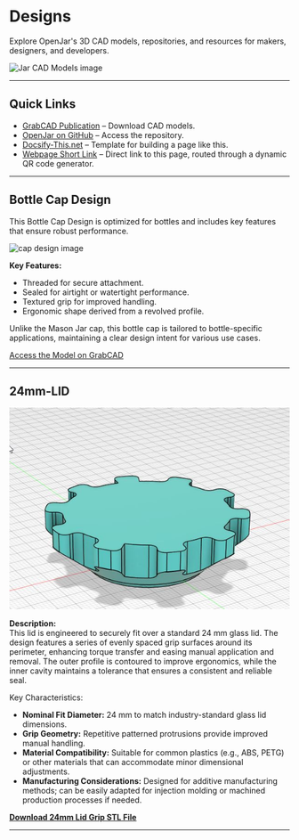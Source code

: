 # Designs

Explore OpenJar's 3D CAD models, repositories, and resources for makers, designers, and developers.

![Jar CAD Models image](https://d2t1xqejof9utc.cloudfront.net/screenshots/pics/f4bd3216fb07e0610818bb71d688dfc8/large.png "cad models image")

---

## Quick Links  
- [GrabCAD Publication](https://grabcad.com/library/openjar-1) – Download CAD models.
- [OpenJar on GitHub](https://github.com/dmalawey/OpenJar) – Access the repository.
- [Docsify-This.net](https://docsify-this.net/#/) – Template for building a page like this.
- [Webpage Short Link](https://qr.page/g/2VtU8nxHXhN) – Direct link to this page, routed through a dynamic QR code generator.

---

## Bottle Cap Design

This Bottle Cap Design is optimized for bottles and includes key features that ensure robust performance.

![cap design image](https://d2t1xqejof9utc.cloudfront.net/screenshots/pics/1148c8c902ae0bd4ff8536bd32c8df54/original.jpg)

**Key Features:**
- Threaded for secure attachment.
- Sealed for airtight or watertight performance.
- Textured grip for improved handling.
- Ergonomic shape derived from a revolved profile.

Unlike the Mason Jar cap, this bottle cap is tailored to bottle-specific applications, maintaining a clear design intent for various use cases.

[Access the Model on GrabCAD](https://grabcad.com/library/cap-43)

---

## 24mm-LID

![24mm Lid Grip](img/24mm%20Lid%20Grip.jpg "24mm Lid Grip")

**Description:**  
This lid is engineered to securely fit over a standard 24 mm glass lid. The design features a series of evenly spaced grip surfaces around its perimeter, enhancing torque transfer and easing manual application and removal. The outer profile is contoured to improve ergonomics, while the inner cavity maintains a tolerance that ensures a consistent and reliable seal.

Key Characteristics:  
- **Nominal Fit Diameter:** 24 mm to match industry-standard glass lid dimensions.  
- **Grip Geometry:** Repetitive patterned protrusions provide improved manual handling.  
- **Material Compatibility:** Suitable for common plastics (e.g., ABS, PETG) or other materials that can accommodate minor dimensional adjustments.  
- **Manufacturing Considerations:** Designed for additive manufacturing methods; can be easily adapted for injection molding or machined production processes if needed.

[**Download 24mm Lid Grip STL File**](Files/24mm%20lid%20grip.stl)





---
